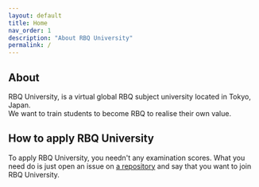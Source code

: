 ```yaml
---
layout: default
title: Home
nav_order: 1
description: "About RBQ University"
permalink: /
---
```


## About

RBQ University, is a virtual global RBQ subject university located in Tokyo, Japan.  
We want to train students to become RBQ to realise their own value.

## How to apply RBQ University

To apply RBQ University, you needn't any examination scores. What you need do is just open an issue on [a repository](https://github.com/RBQUniversity/About) and say that you want to join RBQ University.
